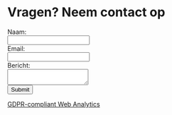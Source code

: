 # Vragen? Neem contact op

<form action="https://dropbox.rohan-10.workers.dev" method="POST">
  <label for="name">Naam:</label><br>
  <input type="text" id="name" name="name" required><br>
  <label for="email">Email:</label><br>
  <input type="email" id="email" name="email" required><br>
  <label for="message">Bericht:</label><br>
  <textarea id="message" name="message" required></textarea><br>
  <input type="submit" value="Submit">
</form>

[GDPR-compliant Web Analytics](https://clicky.com/101479283)

